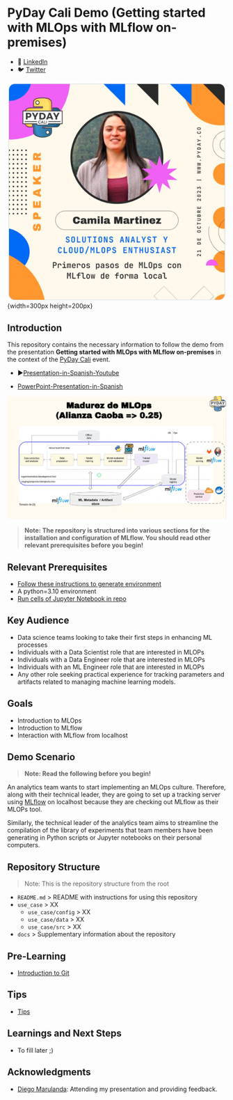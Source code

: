# PyDay Cali  Demo (Getting started with MLOps with MLflow on-premises)

- 💼 [LinkedIn](https://www.linkedin.com/in/kamymartinez/)
- 🐦 [Twitter](https://twitter.com/KamyBytes)

![PyDayCali-Card](./docs/readme/PyDayCali-CM.png){width=300px height=200px}


## Introduction

This repository contains the necessary information to follow the demo from the presentation **Getting started with MLOps with MLflow on-premises** in the context of the [PyDay Cali](https://calidev.co/eventos/pyday/cali-2023/) event.

- ▶️[Presentation-in-Spanish-Youtube](https://youtu.be/cEpjQGdwMJQ?t=1955)

- [PowerPoint-Presentation-in-Spanish](https://docs.google.com/presentation/d/1B4s1wYS_IuFgmeCPmgrnu1IGfCIbPvm7DJwaLaY-S_k/edit?usp=sharing)

![MLOPs_socre](./docs/readme/MLOps_score.png)

> **Note: The repository is structured into various sections for the installation and configuration of MLflow. You should read other relevant prerequisites before you begin!**

## Relevant Prerequisites
- [Follow these instructions to generate environment](https://docs.google.com/document/d/1cKt_1HJ4R_A4a8m9L3SW7RYCPYqYkyrUGv_dk4XTB8c/edit?usp=sharing)
- A python=3.10 environment
- [Run cells of Jupyter Notebook in repo](./use_case/notebook/MLflow_Local.ipynb)

## Key Audience
- Data science teams looking to take their first steps in enhancing ML processes
- Individuals with a Data Scientist role that are interested in MLOPs
- Individuals with a Data Engineer role that are interested in MLOPs
- Individuals with an ML Engineer role that are interested in MLOPs
- Any other role seeking practical experience for tracking parameters and artifacts related to managing machine learning models.

## Goals
- Introduction to MLOps
- Introduction to MLflow
- Interaction with MLflow from localhost

## Demo Scenario
> **Note: Read the following before you begin!**

An analytics team wants to start implementing an MLOps culture. Therefore, along with their technical leader, they are going to set up a tracking server using [MLflow](https://mlflow.org/docs/latest/what-is-mlflow.html) on localhost because they are checking out MLflow as their MLOPs tool.

Similarly, the technical leader of the analytics team aims to streamline the compilation of the library of experiments that team members have been generating in Python scripts or Jupyter notebooks on their personal computers.

## Repository Structure
> Note: This is the repository structure from the root

- `README.md` > README with instructions for using this repository
- `use_case` > XX
   - `use_case/config` > XX
   - `use_case/data` > XX
   - `use_case/src` > XX
- `docs` > Supplementary information about the repository

## Pre-Learning

- [Introduction to Git](https://www.youtube.com/watch?v=uR6G2v_WsRA&ab_channel=DavidMahler)


## Tips
- [Tips](https://docs.google.com/document/d/1cKt_1HJ4R_A4a8m9L3SW7RYCPYqYkyrUGv_dk4XTB8c/edit?usp=sharing)

## Learnings and Next Steps

- To fill later ;)

## Acknowledgments

- [Diego Marulanda](https://www.linkedin.com/in/diegomarulandabarrientos/): Attending my presentation and providing feedback.


